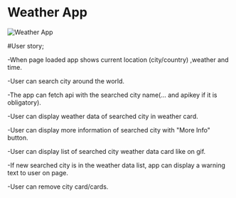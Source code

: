 # Weather App


![Weather App](https://user-images.githubusercontent.com/91076807/143198161-f16645db-0d10-45de-bc47-73af513f3ebd.gif)




#User story;

-When page loaded app shows current location (city/country) ,weather and time.

-User can search city around the world.

-The app can fetch api with the searched city name(... and apikey if it is obligatory).

-User can display weather data of searched city in weather card.

-User can display more information of searched city with "More Info" button.

-User can display list of searched city weather data card like on gif.

-If new searched city is in the weather data list, app can display a warning text to user on page.

-User can remove city card/cards.
